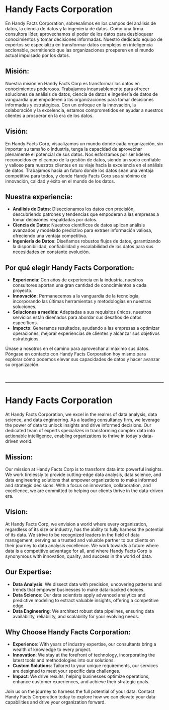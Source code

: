 # **Handy Facts Corporation**

En Handy Facts Corporation, sobresalimos en los campos del análisis de datos, la ciencia de datos y la ingeniería de datos. Como una firma consultora líder, aprovechamos el poder de los datos para desbloquear conocimientos y tomar decisiones informadas. Nuestro dedicado equipo de expertos se especializa en transformar datos complejos en inteligencia accionable, permitiendo que las organizaciones prosperen en el mundo actual impulsado por los datos.

## **Misión:**
Nuestra misión en Handy Facts Corp es transformar los datos en conocimientos poderosos. Trabajamos incansablemente para ofrecer soluciones de análisis de datos, ciencia de datos e ingeniería de datos de vanguardia que empoderen a las organizaciones para tomar decisiones informadas y estratégicas. Con un enfoque en la innovación, la colaboración y la excelencia, estamos comprometidos en ayudar a nuestros clientes a prosperar en la era de los datos.

## **Visión:**
En Handy Facts Corp, visualizamos un mundo donde cada organización, sin importar su tamaño o industria, tenga la capacidad de aprovechar plenamente el potencial de sus datos. Nos esforzamos por ser líderes reconocidos en el campo de la gestión de datos, siendo un socio confiable y valioso para nuestros clientes en su viaje hacia la excelencia en el análisis de datos. Trabajamos hacia un futuro donde los datos sean una ventaja competitiva para todos, y donde Handy Facts Corp sea sinónimo de innovación, calidad y éxito en el mundo de los datos.

## **Nuestra experiencia:**
- **Análisis de Datos**: Diseccionamos los datos con precisión, descubriendo patrones y tendencias que empoderan a las empresas a tomar decisiones respaldadas por datos.
- **Ciencia de Datos**: Nuestros científicos de datos aplican análisis avanzados y modelado predictivo para extraer información valiosa, ofreciendo una ventaja competitiva.
- **Ingeniería de Datos**: Diseñamos robustos flujos de datos, garantizando la disponibilidad, confiabilidad y escalabilidad de los datos para sus necesidades en constante evolución.

## **Por qué elegir Handy Facts Corporation:**
- **Experiencia**: Con años de experiencia en la industria, nuestros consultores aportan una gran cantidad de conocimientos a cada proyecto.
- **Innovación**: Permanecemos a la vanguardia de la tecnología, incorporando las últimas herramientas y metodologías en nuestras soluciones.
- **Soluciones a medida**: Adaptadas a sus requisitos únicos, nuestros servicios están diseñados para abordar sus desafíos de datos específicos.
- **Impacto**: Generamos resultados, ayudando a las empresas a optimizar operaciones, mejorar experiencias de clientes y alcanzar sus objetivos estratégicos.

Únase a nosotros en el camino para aprovechar al máximo sus datos. Póngase en contacto con Handy Facts Corporation hoy mismo para explorar cómo podemos elevar sus capacidades de datos y hacer avanzar su organización.
<br>
<br>
<br>

---

# **Handy Facts Corporation**

At Handy Facts Corporation, we excel in the realms of data analysis, data science, and data engineering. As a leading consultancy firm, we leverage the power of data to unlock insights and drive informed decisions. Our dedicated team of experts specializes in transforming complex data into actionable intelligence, enabling organizations to thrive in today's data-driven world.

## **Mission:**
Our mission at Handy Facts Corp is to transform data into powerful insights. We work tirelessly to provide cutting-edge data analysis, data science, and data engineering solutions that empower organizations to make informed and strategic decisions. With a focus on innovation, collaboration, and excellence, we are committed to helping our clients thrive in the data-driven era.

## **Vision:**
At Handy Facts Corp, we envision a world where every organization, regardless of its size or industry, has the ability to fully harness the potential of its data. We strive to be recognized leaders in the field of data management, serving as a trusted and valuable partner to our clients on their journey to data analysis excellence. We work towards a future where data is a competitive advantage for all, and where Handy Facts Corp is synonymous with innovation, quality, and success in the world of data.

## **Our Expertise:**
- **Data Analysis**: We dissect data with precision, uncovering patterns and trends that empower businesses to make data-backed choices.
- **Data Science**: Our data scientists apply advanced analytics and predictive modeling to extract valuable insights, offering a competitive edge.
- **Data Engineering**: We architect robust data pipelines, ensuring data availability, reliability, and scalability for your evolving needs.

## **Why Choose Handy Facts Corporation:**
- **Experience**: With years of industry expertise, our consultants bring a wealth of knowledge to every project.
- **Innovation**: We stay at the forefront of technology, incorporating the latest tools and methodologies into our solutions.
- **Custom Solutions**: Tailored to your unique requirements, our services are designed to meet your specific data challenges.
- **Impact**: We drive results, helping businesses optimize operations, enhance customer experiences, and achieve their strategic goals.

Join us on the journey to harness the full potential of your data. Contact Handy Facts Corporation today to explore how we can elevate your data capabilities and drive your organization forward.

